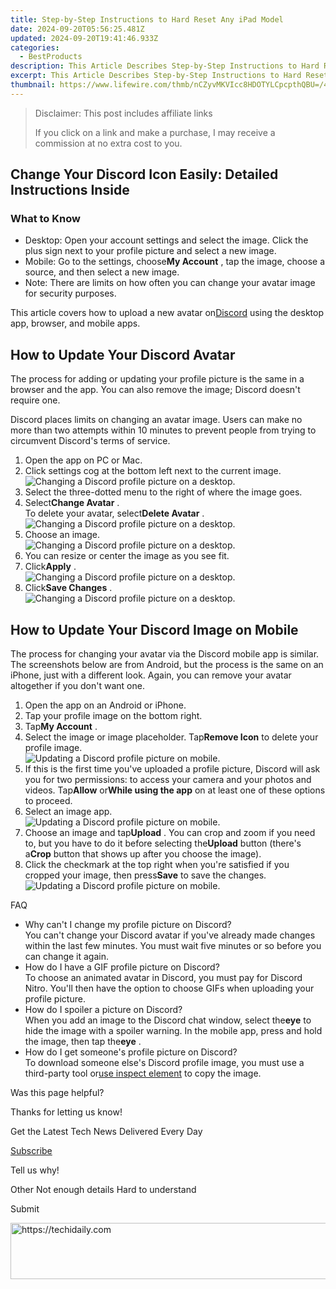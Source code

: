 ```yaml
---
title: Step-by-Step Instructions to Hard Reset Any iPad Model
date: 2024-09-20T05:56:25.481Z
updated: 2024-09-20T19:41:46.933Z
categories:
  - BestProducts
description: This Article Describes Step-by-Step Instructions to Hard Reset Any iPad Model
excerpt: This Article Describes Step-by-Step Instructions to Hard Reset Any iPad Model
thumbnail: https://www.lifewire.com/thmb/nCZyvMKVIcc8HDOTYLCpcpthQBU=/400x300/filters:no_upscale():max_bytes(150000):strip_icc():format(webp)/daniel-romero--cCxgKIA5RA-unsplash-d3e34995e66b41ce917466a4fdf5df22.jpg
---
```


>  Disclaimer: This post includes affiliate links
>
>  If you click on a link and make a purchase, I may receive a commission at no extra cost to you.
>

## Change Your Discord Icon Easily: Detailed Instructions Inside
### What to Know

* Desktop: Open your account settings and select the image. Click the plus sign next to your profile picture and select a new image.
* Mobile: Go to the settings, choose**My Account** , tap the image, choose a source, and then select a new image.
* Note: There are limits on how often you can change your avatar image for security purposes.

 This article covers how to upload a new avatar on[Discord](https://www.lifewire.com/discord-4174046) using the desktop app, browser, and mobile apps.

## How to Update Your Discord Avatar

 The process for adding or updating your profile picture is the same in a browser and the app. You can also remove the image; Discord doesn't require one.

 Discord places limits on changing an avatar image. Users can make no more than two attempts within 10 minutes to prevent people from trying to circumvent Discord's terms of service.

1. Open the app on PC or Mac.
2. Click settings cog at the bottom left next to the current image.  
![Changing a Discord profile picture on a desktop.](https://www.lifewire.com/thmb/CtVsFOH3NrM_Osbk4QgSVA-zC_M=/1500x0/filters:no_upscale():max_bytes(150000):strip_icc():format(webp)/DiscordProfileImage1-be91f7e650f246a5b059b8808831e078.jpg)
3. Select the three-dotted menu to the right of where the image goes.
4. Select**Change Avatar** .  
 To delete your avatar, select**Delete Avatar** .  
![Changing a Discord profile picture on a desktop.](https://www.lifewire.com/thmb/_ubg4ot8XIxsdRiJKl8yi2czZzo=/1500x0/filters:no_upscale():max_bytes(150000):strip_icc():format(webp)/DiscordProfileImage3-ff81b24cf09447b1a89298c27ef9af4a.jpg)
5. Choose an image.  
![Changing a Discord profile picture on a desktop.](https://www.lifewire.com/thmb/7p7WSfd6m8IiCjx-Vn3CrNBi5wc=/1500x0/filters:no_upscale():max_bytes(150000):strip_icc():format(webp)/DiscordProfileImage4-a6205545762a49769b025839f0882ec9.jpg)
6. You can resize or center the image as you see fit.
7. Click**Apply** .  
![Changing a Discord profile picture on a desktop.](https://www.lifewire.com/thmb/zPQvP51LFBMX5W5ivjpzObfupIY=/1500x0/filters:no_upscale():max_bytes(150000):strip_icc():format(webp)/DiscordProfileImage5-aedff4a1f42145f3b849fc6608730e95.jpg)
8. Click**Save Changes** .  
![Changing a Discord profile picture on a desktop.](https://www.lifewire.com/thmb/zSsiau7LE9NhHuZBkN1EWnu9i48=/1500x0/filters:no_upscale():max_bytes(150000):strip_icc():format(webp)/DiscordProfileImage7-b6dbbf06f586439d9dcb7d360501836b.jpg)

## How to Update Your Discord Image on Mobile

 The process for changing your avatar via the Discord mobile app is similar. The screenshots below are from Android, but the process is the same on an iPhone, just with a different look. Again, you can remove your avatar altogether if you don't want one.

1. Open the app on an Android or iPhone.
2. Tap your profile image on the bottom right.
3. Tap**My Account** .
4. Select the image or image placeholder. Tap**Remove Icon** to delete your profile image.  
![Updating a Discord profile picture on mobile.](https://www.lifewire.com/thmb/LRJUnTntO_h20_BNbgEV-ueDPQs=/1500x0/filters:no_upscale():max_bytes(150000):strip_icc():format(webp)/DiscordProfileImageMobile1-3-f0ef1c7128364173b3d659461cd7b74c.jpg)
5. If this is the first time you've uploaded a profile picture, Discord will ask you for two permissions: to access your camera and your photos and videos. Tap**Allow** or**While using the app** on at least one of these options to proceed.
6. Select an image app.  
![Updating a Discord profile picture on mobile.](https://www.lifewire.com/thmb/86Z7ytxgb26C9ZIg9qv92lbXy90=/1500x0/filters:no_upscale():max_bytes(150000):strip_icc():format(webp)/DiscordProfileImageMobile4-6-e7f871a42b974f36a95af316c6f8d0c3.jpg)
7. Choose an image and tap**Upload** . You can crop and zoom if you need to, but you have to do it before selecting the**Upload** button (there's a**Crop** button that shows up after you choose the image).
8. Click the checkmark at the top right when you're satisfied if you cropped your image, then press**Save** to save the changes.  
![Updating a Discord profile picture on mobile.](https://www.lifewire.com/thmb/VI2elSd14X27hKFsCroqVin3bEI=/1500x0/filters:no_upscale():max_bytes(150000):strip_icc():format(webp)/DiscordProfileImageMobile7-9-0291015a37e24a9b916667e373b615e4.jpg)

 FAQ

* Why can't I change my profile picture on Discord?  
 You can't change your Discord avatar if you've already made changes within the last few minutes. You must wait five minutes or so before you can change it again.
* How do I have a GIF profile picture on Discord?  
 To choose an animated avatar in Discord, you must pay for Discord Nitro. You'll then have the option to choose GIFs when uploading your profile picture.
* How do I spoiler a picture on Discord?  
 When you add an image to the Discord chat window, select the**eye** to hide the image with a spoiler warning. In the mobile app, press and hold the image, then tap the**eye** .
* How do I get someone's profile picture on Discord?  
 To download someone else's Discord profile image, you must use a third-party tool or[use inspect element](https://www.lifewire.com/using-inspect-element-on-a-mac-5210014) to copy the image.

Was this page helpful?

Thanks for letting us know!

 Get the Latest Tech News Delivered Every Day

[Subscribe](https://www.lifewire.com/#)

Tell us why!

 Other  Not enough details  Hard to understand

 Submit

<ins class="adsbygoogle"
     style="display:block"
     data-ad-format="autorelaxed"
     data-ad-client="ca-pub-7571918770474297"
     data-ad-slot="1223367746"></ins>

<ins class="adsbygoogle"
     style="display:block"
     data-ad-client="ca-pub-7571918770474297"
     data-ad-slot="8358498916"
     data-ad-format="auto"
     data-full-width-responsive="true"></ins>



<!-- affiliate ads begin -->
<a href="https://appsumo.8odi.net/c/5597632/2144281/7443" target="_top" id="2144281">
  <img src="//a.impactradius-go.com/display-ad/7443-2144281" border="0" alt="https://techidaily.com" width="728" height="90"/>
</a>
<img height="0" width="0" src="https://appsumo.8odi.net/i/5597632/2144281/7443" style="position:absolute;visibility:hidden;" border="0" />
<!-- affiliate ads end -->

